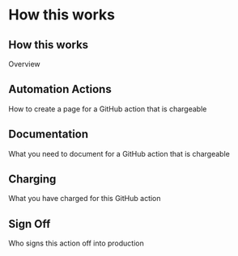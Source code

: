 # How this works

## How this works



Overview

## Automation Actions

How to create a page for a GitHub action that is chargeable

## Documentation

What you need to document for a GitHub action that is chargeable

## Charging

What you have charged for this GitHub action

## Sign Off

Who signs this action off into production
